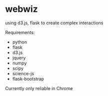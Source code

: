 webwiz
======

using d3.js, flask to create complex interactions

Requirements: 

* python
* flask
* d3.js
* jquery
* numpy
* scipy
* science-js
* flask-bootstrap

Currently only reliable in Chrome
